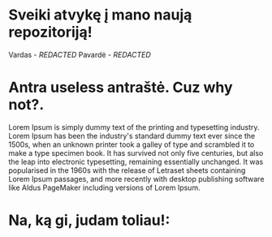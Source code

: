 # Sveiki atvykę į mano naują repozitoriją!

Vardas - *REDACTED*
Pavardė - *REDACTED*

# Antra useless antraštė. Cuz why not?.

Lorem Ipsum is simply dummy text of the printing and typesetting industry. Lorem Ipsum has been the industry's standard dummy text ever since the 1500s, when an unknown printer took a galley of type and scrambled it to make a type specimen book. It has survived not only five centuries, but also the leap into electronic typesetting, remaining essentially unchanged. It was popularised in the 1960s with the release of Letraset sheets containing Lorem Ipsum passages, and more recently with desktop publishing software like Aldus PageMaker including versions of Lorem Ipsum.

# Na, ką gi, judam toliau!:


